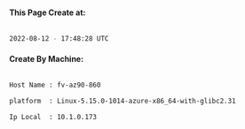 
   
#### This Page Create at:

```bash

2022-08-12 - 17:48:28 UTC

```

#### Create By Machine:

```bash

Host Name : fv-az90-860

platform  : Linux-5.15.0-1014-azure-x86_64-with-glibc2.31

Ip Local  : 10.1.0.173

```

